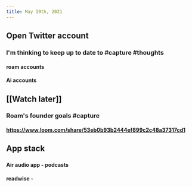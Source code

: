 ```yaml
---
title: May 19th, 2021
---
```


## Open Twitter account
### I'm thinking to keep up to date to #capture #thoughts
#### roam accounts
#### Ai accounts
## [[Watch later]]
### Roam's founder goals #capture
#### https://www.loom.com/share/53eb0b93b2444ef899c2c48a37317cd1
## App stack
###
#### Air audio app - podcasts
#### readwise -
